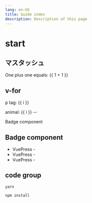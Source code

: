 ```yaml
---
lang: en-US
title: Guide index
description: Description of this page
---
```


# start

## マスタッシュ
One plus one equals: {{ 1 + 1 }}

## v-for
<p v-for="i in 3"> p tag: {{ i }} </p>
<span v-for="i in ['cat', 'dog', 'mouse']"> animal: {{ i }} --</span>

Badge component <Badge text="demo" />

## Badge component
- VuePress - <Badge type="tip" text="v2" vertical="top" />
- VuePress - <Badge type="warning" text="v2" vertical="middle" />
- VuePress - <Badge type="danger" text="v2" vertical="bottom" />

## code group
<CodeGroup>
  <CodeGroupItem title="YARN">

```bash:no-line-numbers
yarn
```

  </CodeGroupItem>

  <CodeGroupItem title="NPM" active>

```bash:no-line-numbers
npm install
```

  </CodeGroupItem>
</CodeGroup>